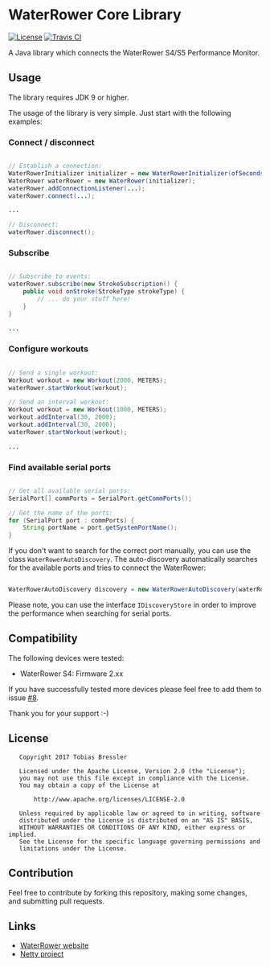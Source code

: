 # WaterRower Core Library

[![License](https://img.shields.io/badge/License-APL%202.0-green.svg)](https://opensource.org/licenses/Apache-2.0)
[![Travis CI](https://travis-ci.org/tbressler/waterrower-core.svg?branch=master)](https://travis-ci.org/tbressler/waterrower-core)

A Java library which connects the WaterRower S4/S5 Performance Monitor.

## Usage

The library requires JDK 9 or higher.

The usage of the library is very simple. Just start with the following examples:

### Connect / disconnect

```Java

// Establish a connection:
WaterRowerInitializer initializer = new WaterRowerInitializer(ofSeconds(2), ofSeconds(2), 5);
WaterRower waterRower = new WaterRower(initializer);
waterRower.addConnectionListener(...);
waterRower.connect(...);

...

// Disconnect:
waterRower.disconnect();

```

### Subscribe

```Java

// Subscribe to events:
waterRower.subscribe(new StrokeSubscription() {
    public void onStroke(StrokeType strokeType) {
        // ... do your stuff here!
    }
}

...

```

### Configure workouts

```Java

// Send a single workout:
Workout workout = new Workout(2000, METERS);
waterRower.startWorkout(workout);

// Send an interval workout:
Workout workout = new Workout(1000, METERS);
workout.addInterval(30, 2000);
workout.addInterval(30, 2000);
waterRower.startWorkout(workout);

...

```

### Find available serial ports

```Java

// Get all available serial ports:
SerialPort[] commPorts = SerialPort.getCommPorts();

// Get the name of the ports:
for (SerialPort port : commPorts) {
    String portName = port.getSystemPortName();
}

```

If you don't want to search for the correct port manually, you can use the class ```WaterRowerAutoDiscovery```. The auto-discovery automatically searches for the available ports and tries to connect the WaterRower:

```Java

WaterRowerAutoDiscovery discovery = new WaterRowerAutoDiscovery(waterRower, Executors.newSingleThreadScheduledExecutor());

```

Please note, you can use the interface ```IDiscoveryStore``` in order to improve the performance when searching for serial ports.

## Compatibility

The following devices were tested:

- WaterRower S4: Firmware 2.xx

If you have successfully tested more devices please feel free to add them to issue [#8](https://github.com/tbressler/waterrower-core/issues/8).

Thank you for your support :-)

## License

```
   Copyright 2017 Tobias Bressler

   Licensed under the Apache License, Version 2.0 (the "License");
   you may not use this file except in compliance with the License.
   You may obtain a copy of the License at

       http://www.apache.org/licenses/LICENSE-2.0

   Unless required by applicable law or agreed to in writing, software
   distributed under the License is distributed on an "AS IS" BASIS,
   WITHOUT WARRANTIES OR CONDITIONS OF ANY KIND, either express or implied.
   See the License for the specific language governing permissions and
   limitations under the License.
```

## Contribution

Feel free to contribute by forking this repository, making some changes, and submitting pull requests.

## Links

- [WaterRower website](https://www.waterrower.com/world)
- [Netty project](https://netty.io/)
